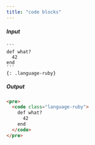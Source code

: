 ```yaml
---
title: "code blocks"
---
```

##### Input

~~~text
```
def what?
  42
end
```
{: .language-ruby}
~~~

##### Output

~~~html
<pre>
  <code class="language-ruby">
    def what?
      42
    end
  </code>
</pre>
~~~
